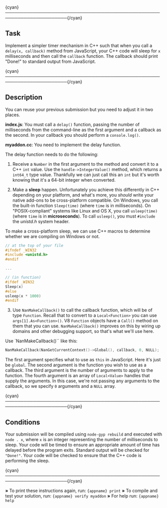 {cyan}──────────────────────────────────────────────────────────────────────{/cyan}

## Task

Implement a simpler timer mechanism in C++ such that when you call a `delay(x, callback)` method from JavaScript, your C++ code will sleep for `x` milliseconds and then call the `callback` function. The callback should print "Done!" to standard output from JavaScript.

{cyan}──────────────────────────────────────────────────────────────────────{/cyan}

## Description

You can reuse your previous submission but you need to adjust it in two places.

**index.js**: You must call a `delay()` function, passing the number of milliseconds from the command-line as the first argument and a callback as the second. In your callback you should perform a `console.log()`.

**myaddon.cc**: You need to implement the delay function.

The delay function needs to do the following:

1. Receive a `Number` in the first argument to the method and convert it to a C++ `int` value. Use the `handle->IntegerValue()` method, which returns a `int64_t` type value. Thankfully we can just call this an `int` but it's worth knowing that it's a 64-bit integer when converted.


2. Make a **sleep** happen. Unfortunately you achieve this differently in C++ depending on your platform, and what's more, you *should* write your native add-ons to be cross-platform compatible. On Windows, you call the built-in function `Sleep(time)` (where `time` is in milliseconds). On "POSIX-compliant" systems like Linux and OS X, you call `usleep(time)` (where `time` is in **microseconds**). To call `usleep()`, you must `#include` the *unistd.h* system header.

To make a cross-platform sleep, we can use C++ macros to determine whether we are compiling on Windows or not.

```c++
// at the top of your file
#ifndef _WIN32
#include <unistd.h>
#endif

...

// (in function)
#ifdef _WIN32
Sleep(x)
#else
usleep(x * 1000)
#endif
```

3. Use `NanMakeCallback()` to call the callback function, which will be of type `Function`. Recall that to convert to a `Local<Function>` you can use `args[1].As<Function>()`. V8 `Function` objects have a `Call()` method on them that you can use. `NanMakeCallback()` improves on this by wiring up domains and other debugging support, so that's what we'll use here.

Use `NanMakeCallback()`` like this:

```c++
NanMakeCallback(NanGetCurrentContext()->Global(), callback, 0, NULL);
```

The first argument specifies what to use as `this` in JavaScript. Here it's just be `global`. The second argument is the function you wish to use as a callback. The third argument is the number of arguments to apply to the function. The fourth argument is an array of `Local<Value>` handles that supply the arguments. In this case, we're not passing any arguments to the callback, so we specify `0` arguments and a `NULL` array.

{cyan}──────────────────────────────────────────────────────────────────────{/cyan}

## Conditions

Your submission will be compiled using `node-gyp rebuild` and executed with `node . x`, where `x` is an integer representing the number of milliseconds to sleep. Your code will be timed to ensure an appropriate amount of time has delayed before the program exits. Standard output will be checked for `"Done!"`. Your code will be checked to ensure that the C++ code is performing the sleep.

{cyan}──────────────────────────────────────────────────────────────────────{/cyan}

 __»__ To print these instructions again, run: `{appname} print`
 __»__ To compile and test your solution, run: `{appname} verify myaddon`
 __»__ For help run: `{appname} help`

